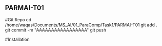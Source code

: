 ## PARMAI-T01 
#Git Repo
cd /home/waqas/Documents/MS_AI/01_ParaComp/Task1/PARMAI-T01
git add .
git commit -m "AAAAAAAAAAAAAAAAA"
git push

#Installation


